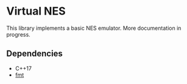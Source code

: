 # Virtual NES

This library implements a basic NES emulator. More documentation in progress.

## Dependencies
+ C++17
+ [fmt](https://github.com/fmtlib/fmt)
